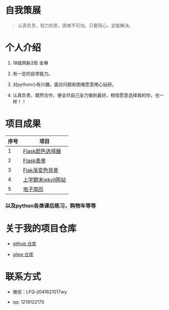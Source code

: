 # 自我策展 


>认真负责，努力刻苦，困难不可怕，只要用心，定能解决。


# 个人介绍

1. 18级网新2班 金琳

2. 有一定的自学能力。

3. 对python小有兴趣。面对问题和困难愿意用心钻研。

4. 认真负责，既然合作，便会尽自己全力做到最好。相信愿意选择我的你，也一样！！

# 项目成果

| 序号 |                           项目                           |
|-----|---------------------------------------------------------|
|  1  | [Flask颜色选择器](http://aylinwasson.pythonanywhere.com/)|
|  2  | [Flask表单](http://aylinwasson.pythonanywhere.com/entry)|
|  3  | [Flak渐变色背景](http://aylinwasson.pythonanywhere.com/entry0)| 
|  4  | [上学期末jekyll网站](http://attempt.gitee.io/jekyll-theme-basically-basic/)|
|  5  | [电子简历](https://attempt.gitee.io/resume/)             |

### 以及python各类课后练习，购物车等等

# 关于我的项目仓库

* [github 仓库](https://github.com/AylinWasson)

* [gitee 仓库](https://gitee.com/attempt)

# 联系方式

* 微信：LFQ-jl041621017wy

* qq: 1219122170
